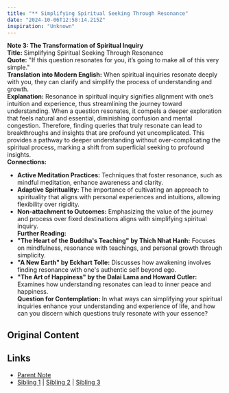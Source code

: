 ```yaml
---
title: "** Simplifying Spiritual Seeking Through Resonance"
date: "2024-10-06T12:58:14.215Z"
inspiration: "Unknown"
---
```


  

**Note 3: The Transformation of Spiritual Inquiry**  
**Title:** Simplifying Spiritual Seeking Through Resonance  
**Quote:** "If this question resonates for you, it’s going to make all of this very simple."  
**Translation into Modern English:** When spiritual inquiries resonate deeply with you, they can clarify and simplify the process of understanding and growth.  
**Explanation:** Resonance in spiritual inquiry signifies alignment with one’s intuition and experience, thus streamlining the journey toward understanding. When a question resonates, it compels a deeper exploration that feels natural and essential, diminishing confusion and mental congestion. Therefore, finding queries that truly resonate can lead to breakthroughs and insights that are profound yet uncomplicated. This provides a pathway to deeper understanding without over-complicating the spiritual process, marking a shift from superficial seeking to profound insights.  
**Connections:**  
- **Active Meditation Practices:** Techniques that foster resonance, such as mindful meditation, enhance awareness and clarity.  
- **Adaptive Spirituality:** The importance of cultivating an approach to spirituality that aligns with personal experiences and intuitions, allowing flexibility over rigidity.  
- **Non-attachment to Outcomes:** Emphasizing the value of the journey and process over fixed destinations aligns with simplifying spiritual inquiry.  
**Further Reading:**  
- **"The Heart of the Buddha's Teaching" by Thich Nhat Hanh:** Focuses on mindfulness, resonance with teachings, and personal growth through simplicity.  
- **"A New Earth" by Eckhart Tolle:** Discusses how awakening involves finding resonance with one's authentic self beyond ego.  
- **"The Art of Happiness" by the Dalai Lama and Howard Cutler:** Examines how understanding resonates can lead to inner peace and happiness.  
**Question for Contemplation:** In what ways can simplifying your spiritual inquiries enhance your understanding and experience of life, and how can you discern which questions truly resonate with your essence?  


## Original Content



## Links

- [Parent Note](/parent-note.md)
- [Sibling 1](/zettel1.md) | [Sibling 2](/zettel2.md) | [Sibling 3](/zettel3.md)
